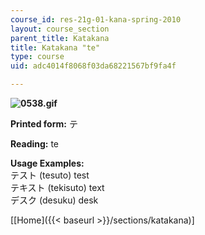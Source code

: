 ```yaml
---
course_id: res-21g-01-kana-spring-2010
layout: course_section
parent_title: Katakana
title: Katakana "te"
type: course
uid: adc4014f8068f03da68221567bf9fa4f

---
```


**![0538.gif](/coursemedia/res-21g-01-kana-spring-2010/1387c58d6167f2a4475e4510c9a19376_0538.gif)**

**Printed form:** テ

**Reading:** te

**Usage Examples:**  
テスト (tesuto) test  
テキスト (tekisuto) text  
デスク (desuku) desk

\[[Home]({{< baseurl >}}/sections/katakana)\]
